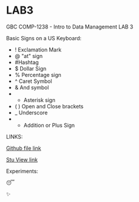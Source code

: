 # LAB3
GBC COMP-1238 - Intro to Data Management LAB 3

Basic Signs on a US Keyboard:

- ! Exclamation Mark
- @ "at" sign
- #Hashtag
- $ Dollar Sign
- % Percentage sign
- ^ Caret Symbol
- & And symbol
- * Asterisk sign
- ( ) Open and Close brackets
- _ Underscore
- + Addition or Plus Sign

LINKS:

[Github file link](https://github.com/rafayp/LAB3/new/main?readme=1)

[Stu View link](https://stuview.georgebrown.ca/)

Experiments:

:sleeping:

:sparkles:
